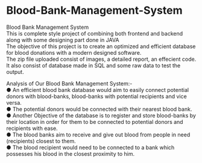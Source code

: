 # Blood-Bank-Management-System
Blood Bank Management System<br/>
This is complete style project of combining both frontend and backend along with some designing part done in JAVA<br/>
The objective of this project is to create an optimized and efficient database for blood donations with a modern designed software.<br/>
The zip file uploaded consist of images, a detailed report, an effecient code.<br/>
It also consist of database made in SQL and some raw data to test the output.<br/>

Analysis of Our Blood Bank Management System:-<br/>
● An efficient blood bank database would aim to easily connect potential donors with blood-banks, blood-banks with potential recipients and vice versa.<br/>
● The potential donors would be connected with their nearest blood bank.<br/>
● Another Objective of the database is to register and store blood-banks by their location in order for them to be connected to potential donors and recipients
with ease.<br/>
● The blood banks aim to receive and give out blood from people in need (recipients) closest to them.<br/>
● The blood recipient would need to be connected to a bank which possesses his blood in the closest proximity to him.<br/>
